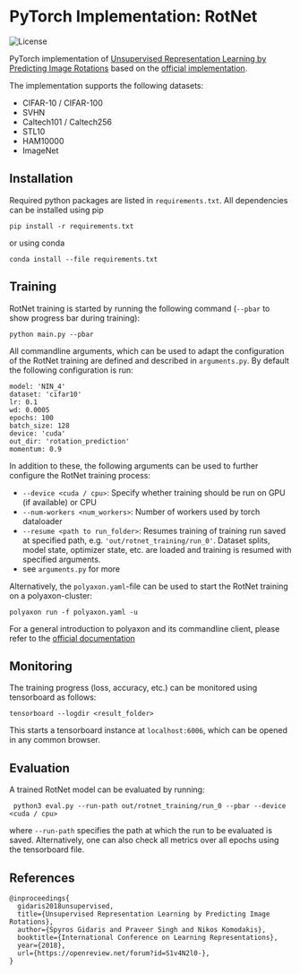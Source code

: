 # PyTorch Implementation: RotNet
![License](https://img.shields.io/github/license/fbuchert/context-encoder-pytorch)

PyTorch implementation of [Unsupervised Representation Learning by Predicting Image Rotations](https://arxiv.org/abs/1803.07728)
based on the [official implementation](https://github.com/gidariss/FeatureLearningRotNet).

The implementation supports the following datasets:
- CIFAR-10 / CIFAR-100
- SVHN
- Caltech101 / Caltech256
- STL10
- HAM10000
- ImageNet


## Installation
Required python packages are listed in `requirements.txt`. All dependencies can be installed using pip
```
pip install -r requirements.txt
```
or using conda
```
conda install --file requirements.txt
```

## Training
RotNet training is started by running the following command (`--pbar` to show progress bar during training):
```
python main.py --pbar
```
All commandline arguments, which can be used to adapt the configuration of the RotNet training are defined and described in `arguments.py`.
By default the following configuration is run:
```
model: 'NIN_4'
dataset: 'cifar10'
lr: 0.1
wd: 0.0005
epochs: 100
batch_size: 128
device: 'cuda'
out_dir: 'rotation_prediction'
momentum: 0.9
```
In addition to these, the following arguments can be used to further configure the RotNet training process:
* `--device <cuda / cpu>`: Specify whether training should be run on GPU (if available) or CPU
* `--num-workers <num_workers>`: Number of workers used by torch dataloader
* `--resume <path to run_folder>`: Resumes training of training run saved at specified path, e.g. `'out/rotnet_training/run_0'`. Dataset splits, model state, optimizer state, etc.
  are loaded and training is resumed with specified arguments.
* see `arguments.py` for more

Alternatively, the `polyaxon.yaml`-file can be used to start the RotNet training on a polyaxon-cluster:
```
polyaxon run -f polyaxon.yaml -u
```
For a general introduction to polyaxon and its commandline client, please refer to the [official documentation](https://github.com/polyaxon/polyaxon)
## Monitoring
The training progress (loss, accuracy, etc.) can be monitored using tensorboard as follows:
```
tensorboard --logdir <result_folder>
```
This starts a tensorboard instance at `localhost:6006`, which can be opened in any common browser.

## Evaluation
A trained RotNet model can be evaluated by running:
```
 python3 eval.py --run-path out/rotnet_training/run_0 --pbar --device <cuda / cpu>
```
where `--run-path` specifies the path at which the run to be evaluated is saved. Alternatively, one can also check all
metrics over all epochs using the tensorboard file.

## References
```
@inproceedings{
  gidaris2018unsupervised,
  title={Unsupervised Representation Learning by Predicting Image Rotations},
  author={Spyros Gidaris and Praveer Singh and Nikos Komodakis},
  booktitle={International Conference on Learning Representations},
  year={2018},
  url={https://openreview.net/forum?id=S1v4N2l0-},
}
```